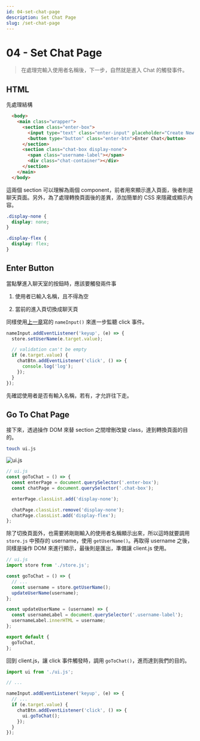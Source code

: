 ```yaml
---
id: 04-set-chat-page
description: Set Chat Page
slug: /set-chat-page
---
```


# 04 - Set Chat Page

> 在處理完輸入使用者名稱後，下一步，自然就是進入 Chat 的觸發事件。

## HTML

先處理結構

```html
  <body>
    <main class="wrapper">
      <section class="enter-box">
        <input type="text" class="enter-input" placeholder="Create New Name" />
        <button type="button" class="enter-btn">Enter Chat</button>
      </section>
      <section class="chat-box display-none">
        <span class="username-label"></span>
        <div class="chat-container"></div>
      </section>
    </main>
  </body>
```

這兩個 section 可以理解為兩個 component，前者用來顯示進入頁面，後者則是聊天頁面。另外，為了處理轉換頁面後的差異，添加簡單的 CSS 來隱藏或顯示內容。

```css
.display-none {
  display: none;
}

.display-flex {
  display: flex;
}
```

## Enter Button

當點擊進入聊天室的按鈕時，應該要觸發兩件事

1. 使用者已輸入名稱，且不得為空

2. 當前的進入頁切換成聊天頁

同樣使用[上一章](https://pitt-docusaurus.netlify.app/docs/set-username#set-name)寫的 `nameInput()` 來進一步監聽 click 事件。

```js
nameInput.addEventListener('keyup', (e) => {
  store.setUserName(e.target.value);

  // validation can't be empty
  if (e.target.value) {
    chatBtn.addEventListener('click', () => {
      console.log('log');
    });
  }
});
```

先確認使用者是否有輸入名稱，若有，才允許往下走。

## Go To Chat Page

接下來，透過操作 DOM 來替 section 之間增刪改變 class，達到轉換頁面的目的。

```bash
touch ui.js
```

![ui.js](https://i.imgur.com/1FFbpjy.png)

```js
// ui.js
const goToChat = () => {
  const enterPage = document.querySelector('.enter-box');
  const chatPage = document.querySelector('.chat-box');

  enterPage.classList.add('display-none');

  chatPage.classList.remove('display-none');
  chatPage.classList.add('display-flex');
};
```

除了切換頁面外，也需要將剛剛輸入的使用者名稱顯示出來，所以這時就要調用 `store.js` 中預存的 username，使用 `getUserName()`。再取得 username 之後，同樣是操作 DOM 來進行顯示，最後則是匯出，準備讓 client.js 使用。

```js
// ui.js
import store from './store.js';

const goToChat = () => {
  // ...
  const username = store.getUserName();
  updateUserName(username);
};

const updateUserName = (username) => {
  const usernameLabel = document.querySelector('.username-label');
  usernameLabel.innerHTML = username;
};

export default {
  goToChat,
};
```

回到 client.js，讓 click 事件觸發時，調用 `goToChat()`，進而達到我們的目的。

```js
import ui from './ui.js';

// ...

nameInput.addEventListener('keyup', (e) => {
  // ...
  if (e.target.value) {
    chatBtn.addEventListener('click', () => {
      ui.goToChat();
    });
  }
});
```
